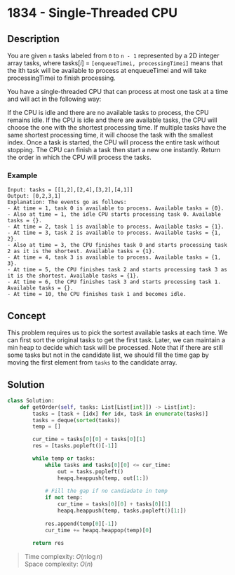 # 1834 - Single-Threaded CPU

## Description
You are given `n`​​​​​​ tasks labeled from `0` to `n - 1` represented by a 2D integer array tasks, where $\text{tasks}[i]$ = `[enqueueTimei, processingTimei]` means that the i​​​​​​th​​​​ task will be available to process at enqueueTimei and will take processingTimei to finish processing.

You have a single-threaded CPU that can process at most one task at a time and will act in the following way:

If the CPU is idle and there are no available tasks to process, the CPU remains idle.
If the CPU is idle and there are available tasks, the CPU will choose the one with the shortest processing time. If multiple tasks have the same shortest processing time, it will choose the task with the smallest index.
Once a task is started, the CPU will process the entire task without stopping.
The CPU can finish a task then start a new one instantly.
Return the order in which the CPU will process the tasks.

### Example
```text
Input: tasks = [[1,2],[2,4],[3,2],[4,1]]
Output: [0,2,3,1]
Explanation: The events go as follows: 
- At time = 1, task 0 is available to process. Available tasks = {0}.
- Also at time = 1, the idle CPU starts processing task 0. Available tasks = {}.
- At time = 2, task 1 is available to process. Available tasks = {1}.
- At time = 3, task 2 is available to process. Available tasks = {1, 2}.
- Also at time = 3, the CPU finishes task 0 and starts processing task 2 as it is the shortest. Available tasks = {1}.
- At time = 4, task 3 is available to process. Available tasks = {1, 3}.
- At time = 5, the CPU finishes task 2 and starts processing task 3 as it is the shortest. Available tasks = {1}.
- At time = 6, the CPU finishes task 3 and starts processing task 1. Available tasks = {}.
- At time = 10, the CPU finishes task 1 and becomes idle.
```

## Concept
This problem requires us to pick the sortest available tasks at each time. We can first sort the original tasks to get the first task. Later, we can maintain a min heap to decide which task will be processed. Note that if there are still some tasks but not in the candidate list, we should fill the time gap by moving the first element from `tasks` to the candidate array.


## Solution
```python
class Solution:
    def getOrder(self, tasks: List[List[int]]) -> List[int]:
        tasks = [task + [idx] for idx, task in enumerate(tasks)]
        tasks = deque(sorted(tasks))
        temp = []

        cur_time = tasks[0][0] + tasks[0][1]
        res = [tasks.popleft()[-1]]

        while temp or tasks:
            while tasks and tasks[0][0] <= cur_time:
                out = tasks.popleft()
                heapq.heappush(temp, out[1:])
            
            # Fill the gap if no candiadate in temp
            if not temp:
                cur_time = tasks[0][0] + tasks[0][1]
                heapq.heappush(temp, tasks.popleft()[1:])
           
            res.append(temp[0][-1])
            cur_time += heapq.heappop(temp)[0]
            
        return res
```

> Time complexity: $O(n \log n)$ \
> Space complexity: $O(n)$
